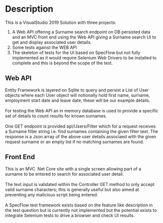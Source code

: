 # Description
This is a VisualStudio 2019 Solution with three projects:
1. A Web API offering a Surname search endpoint on DB persisted data and an MVC front end using the Web API giving a Surname search UI to get and display associated user details.
2. Some tests against the WEB API
3. The skeleton of tests for the UI based on SpecFlow but not fully implemented as it would require Selenium Web Drivers to be installed to complete and this is beyond the scope of the test.

## Web API
Entity Framework is layered on Sqlite to query and persist a List of User objects where each User object will notionally hold first name, surname, employment start date and leave date, these will be our example details.<br><br>
For testing the Web API an in memory database is used to provide a specific set of details to count results for known surnames.<br><br>
One GET endpoint is provided api/Users/Filter which for a request receives a Surname filter string i.e. find surnames containing the given filter text. The response is a Json array of the above user details associaed with the given request surname or an empty list if no matching surnames are found.

## Front End
This is an MVC .Net Core site with a single screen allowing part of a surname to be entered to search for associated user detail.<br><br>
The text input is validated within the Controller GET method to only accept valid surname characters; this is generally useful but also aimed at preventing any malicious script being entered.<br><br>
A SpecFlow test framework exists based on the feature like description in the test question but is currently not implemented but the potential exists to integrate Selenium tests to drive a browser and check UI results.

